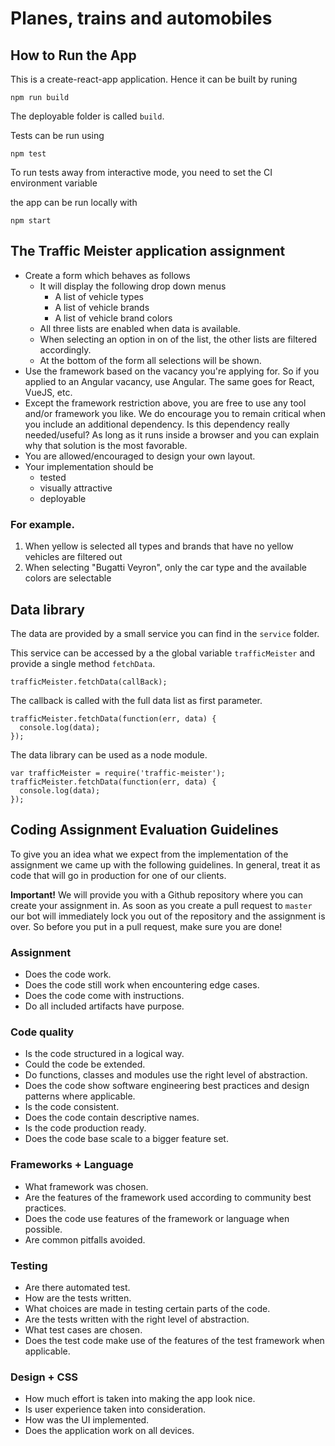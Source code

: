 # Planes, trains and automobiles

## How to Run the App

This is a create-react-app application. Hence it can be built by runing
```
npm run build
```
The deployable folder is called `build`.

Tests can be run using
```
npm test
```
To run tests away from interactive mode, you need to set the CI environment variable

the app can be run locally with
```
npm start
```

## The Traffic Meister application assignment

 - Create a form which behaves as follows
    - It will display the following drop down menus
      - A list of vehicle types
      - A list of vehicle brands
      - A list of vehicle brand colors
    - All three lists are enabled when data is available.
    - When selecting an option in on of the list, the other lists are filtered accordingly.
    - At the bottom of the form all selections will be shown.
  - Use the framework based on the vacancy you're applying for. So if you applied to an Angular vacancy, use Angular. The same goes for React, VueJS, etc.
  - Except the framework restriction above, you are free to use any tool and/or framework you like. We do encourage you to remain critical when you include an additional dependency. Is this dependency really needed/useful? As long as it runs inside a browser and you can explain why that solution is the most favorable.
  - You are allowed/encouraged to design your own layout.
  - Your implementation should be
      - tested
      - visually attractive
      - deployable

### For example.
1. When yellow is selected all types and brands that have no yellow vehicles are filtered out
2. When selecting "Bugatti Veyron", only the car type and the available colors are selectable

## Data library

The data are provided by a small service you can find in the `service` folder.

This service can be accessed by a the global variable `trafficMeister` and provide a single method `fetchData`.

```
trafficMeister.fetchData(callBack);
```

The callback is called with the full data list as first parameter.

```
trafficMeister.fetchData(function(err, data) {
  console.log(data);
});
```

The data library can be used as a node module.

```
var trafficMeister = require('traffic-meister');
trafficMeister.fetchData(function(err, data) {
  console.log(data);
});
```

## Coding Assignment Evaluation Guidelines

To give you an idea what we expect from the implementation of the assignment we came up with the following guidelines. In general, treat it as code that will go in production for one of our clients.

**Important!** We will provide you with a Github repository where you can create your assignment in. As soon as you create a pull request to `master` our bot will immediately lock you out of the repository and the assignment is over. So before you put in a pull request, make sure you are done!

### Assignment
* Does the code work.
* Does the code still work when encountering edge cases.
* Does the code come with instructions.
* Do all included artifacts have purpose.

### Code quality
* Is the code structured in a logical way.
* Could the code be extended.
* Do functions, classes and modules use the right level of abstraction.
* Does the code show software engineering best practices and design patterns where applicable.
* Is the code consistent.
* Does the code contain descriptive names.
* Is the code production ready.
* Does the code base scale to a bigger feature set.

### Frameworks + Language
* What framework was chosen.
* Are the features of the framework used according to community best practices.
* Does the code use features of the framework or language when possible.
* Are common pitfalls avoided.

### Testing
* Are there automated test.
* How are the tests written.
* What choices are made in testing certain parts of the code.
* Are the tests written with the right level of abstraction.
* What test cases are chosen.
* Does the test code make use of the features of the test framework when applicable.

### Design + CSS
* How much effort is taken into making the app look nice.
* Is user experience taken into consideration.
* How was the UI implemented.
* Does the application work on all devices.